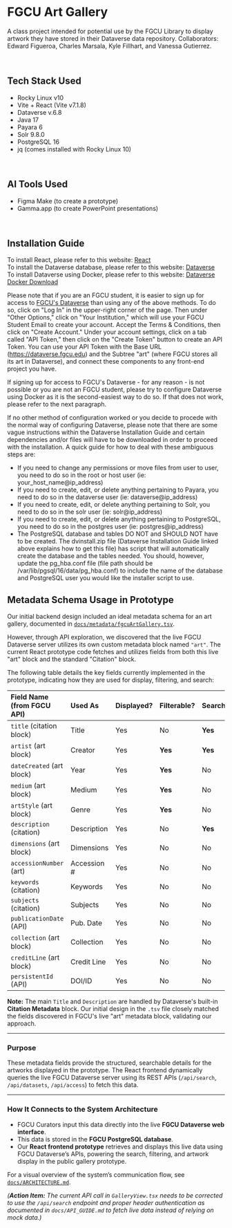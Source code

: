 # FGCU Art Gallery
A class project intended for potential use by the FGCU Library to display artwork they have stored in their Dataverse data repository. Collaborators: Edward Figueroa, Charles Marsala, Kyle Fillhart, and Vanessa Gutierrez.

</br>

## Tech Stack Used
- Rocky Linux v10
- Vite + React (Vite v7.1.8)
- Dataverse v.6.8
- Java 17
- Payara 6
- Solr 9.8.0
- PostgreSQL 16
- jq (comes installed with Rocky Linux 10)

</br>

## AI Tools Used
- Figma Make (to create a prototype)
- Gamma.app (to create PowerPoint presentations)

</br>

## Installation Guide

To install React, please refer to this website: [React](https://react.dev/learn/creating-a-react-app) </br>
To install the Dataverse database, please refer to this website: [Dataverse](https://guides.dataverse.org/en/latest/installation/index.html) </br>
To install Dataverse using Docker, please refer to this website: [Dataverse Docker Download](https://guides.dataverse.org/en/latest/container/running/index.html)

Please note that if you are an FGCU student, it is easier to sign up for access to [FGCU's Dataverse](https://dataverse.fgcu.edu) than using any of the above methods. To do so, click on "Log In" in the upper-right corner of the page. Then under "Other Options," click on "Your Institution," which will use your FGCU Student Email to create your account. Accept the Terms & Conditions, then click on "Create Account." Under your account settings, click on a tab called "API Token," then click on the "Create Token" button to create an API Token. You can use your API Token with the Base URL (https://dataverse.fgcu.edu) and the Subtree "art" (where FGCU stores all its art in Dataverse), and connect these components to any front-end project you have.

If signing up for access to FGCU's Dataverse - for any reason - is not possible or you are not an FGCU student, please try to configure Dataverse using Docker as it is the second-easiest way to do so. If that does not work, please refer to the next paragraph.

If no other method of configuration worked or you decide to procede with the normal way of configuring Dataverse, please note that there are some vague instructions within the Dataverse Installation Guide and certain dependencies and/or files will have to be downloaded in order to proceed with the installation. A quick guide for how to deal with these ambiguous steps are:

- If you need to change any permissions or move files from user to user, you need to do so in the root or host user (ie: your_host_name@ip_address)
- If you need to create, edit, or delete anything pertaining to Payara, you need to do so in the dataverse user (ie: dataverse@ip_address)
- If you need to create, edit, or delete anything pertaining to Solr, you need to do so in the solr user (ie: solr@ip_address)
- If you need to create, edit, or delete anything pertaining to PostgreSQL, you need to do so in the postgres user (ie: postgres@ip_address)
- The PostgreSQL database and tables DO NOT and SHOULD NOT have to be created. The dvinstall.zip file (Dataverse Installation Guide linked above explains how to get this file) has script that will automatically create the database and the tables needed. You should, however, update the pg_hba.conf file (file path should be /var/lib/pgsql/16/data/pg_hba.conf) to include the name of the database and PostgreSQL user you would like the installer script to use.

## Metadata Schema Usage in Prototype

Our initial backend design included an ideal metadata schema for an art gallery, documented in [`docs/metadata/fgcuArtGallery.tsv`](./docs/metadata/fgcuArtGallery.tsv).

However, through API exploration, we discovered that the live FGCU Dataverse server utilizes its own custom metadata block named `"art"`. The current React prototype code fetches and utilizes fields from both this live "art" block and the standard "Citation" block.

The following table details the key fields currently implemented in the prototype, indicating how they are used for display, filtering, and search:

| Field Name (from FGCU API) | Used As     | Displayed? | Filterable? | Searchable? |
| :------------------------- | :---------- | :--------- | :---------- | :---------- |
| `title` (citation block)   | Title       | Yes        | No          | **Yes** |
| `artist` (art block)       | Creator     | Yes        | **Yes** | **Yes** |
| `dateCreated` (art block)  | Year        | Yes        | **Yes** | No          |
| `medium` (art block)       | Medium      | Yes        | **Yes** | No          |
| `artStyle` (art block)     | Genre       | Yes        | **Yes** | No          |
| `description` (citation) | Description | Yes        | No          | **Yes** |
| `dimensions` (art block)   | Dimensions  | Yes        | No          | No          |
| `accessionNumber` (art)    | Accession # | Yes        | No          | No          |
| `keywords` (citation)      | Keywords    | Yes        | No          | No          |
| `subjects` (citation)      | Subjects    | Yes        | No          | No          |
| `publicationDate` (API)    | Pub. Date   | Yes        | No          | No          |
| `collection` (art block)   | Collection  | Yes        | No          | No          |
| `creditLine` (art block)   | Credit Line | Yes        | No          | No          |
| `persistentId` (API)       | DOI/ID      | Yes        | No          | No          |

**Note:** The main `Title` and `Description` are handled by Dataverse's built-in **Citation Metadata** block. Our initial design in the `.tsv` file closely matched the fields discovered in FGCU's live "art" metadata block, validating our approach.

---

### Purpose

These metadata fields provide the structured, searchable details for the artworks displayed in the prototype. The React frontend dynamically queries the live FGCU Dataverse server using its REST APIs (`/api/search`, `/api/datasets`, `/api/access`) to fetch this data.

---

### How It Connects to the System Architecture

- FGCU Curators input this data directly into the live **FGCU Dataverse web interface**.
- This data is stored in the **FGCU PostgreSQL database**.
- Our **React frontend prototype** retrieves and displays this live data using FGCU Dataverse’s APIs, powering the search, filtering, and artwork display in the public gallery prototype.

For a visual overview of the system’s communication flow, see [`docs/ARCHITECTURE.md`](./docs/ARCHITECTURE.md).

*(**Action Item:** The current API call in `GalleryView.tsx` needs to be corrected to use the `/api/search` endpoint and proper header authentication as documented in `docs/API_GUIDE.md` to fetch live data instead of relying on mock data.)*
